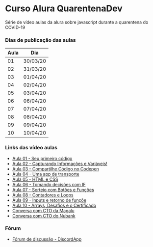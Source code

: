# Curso Alura QuarentenaDev
Série de vídeo aulas da alura sobre javascript durante a quarentena do COVID-19

### Dias de publicação das aulas
Aula|Dia
----|----
01|30/03/20
02|31/03/20
03|01/04/20
04|02/04/20
05|03/04/20
06|06/04/20
07|07/04/20
08|08/04/20
09|09/04/20
10|10/04/20

### Links das vídeo aulas
- [Aula 01 - Seu primeiro código](https://www.youtube.com/watch?v=wtbgwcMrkQg&feature=emb_logo)
- [Aula 02 - Capturando Informações e Variáveis!](https://www.youtube.com/watch?v=n50RdpLtsEo&feature=emb_logo)
- [Aula 03 - Compartilhe Código no Codepen](https://www.youtube.com/watch?v=psaQD4cEhHs&feature=emb_logo)
- [Aula 04 - Uma app de transporte](https://www.youtube.com/watch?v=dk-OawbD0HU&feature=emb_logo)
- [Aula 05 - HTML e CSS](https://www.youtube.com/watch?v=L7OYDc5mSMU&feature=emb_logo)
- [Aula 06 - Tomando decisões com IF](https://www.youtube.com/watch?v=Y-frK-u2am8&feature=emb_logo)
- [Aula 07 - Sorteio com Botões e Funções](https://www.youtube.com/watch?v=Iy8fJU6xcus&feature=emb_logo)
- [Aula 08 - Contadores e Loops](https://www.youtube.com/watch?v=NFkehpp-Jlk&feature=emb_logo)
- [Aula 09 - Inputs e retorno de funçõe](https://www.youtube.com/watch?v=p5wzR-VVdNs&feature=emb_logo)
- [Aula 10 - Arrays, Desafios e o Certificado](https://www.youtube.com/watch?v=5yTQRs8vrlI&feature=emb_logo)
- [Conversa com CTO da Magalu](https://www.youtube.com/watch?v=XS4yrO9us9w&feature=youtu.be&utm_campaign=alura__live_01_-_cto_magazineluiza&utm_medium=email&utm_source=RD+Station)
- [Conversa com CTO do Nubank](https://www.youtube.com/watch?v=vBTy3A7eyKY&feature=youtu.be&utm_campaign=alura__live_02_-_gestao_de_pessoas_nubank_-_quarentenadev&utm_medium=email&utm_source=RD+Station)

### Fórum
- [Fórum de discussão - DiscordApp](https://discordapp.com/invite/DMyxFDj)
